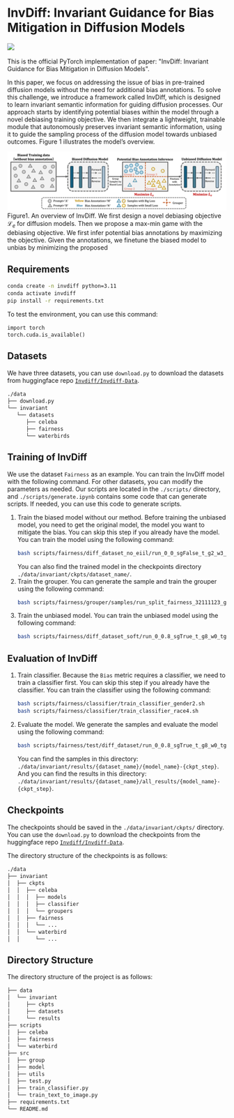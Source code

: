 # InvDiff: Invariant Guidance for Bias Mitigation in Diffusion Models

<a href="https://opensource.org/licenses/MIT"><img src="https://img.shields.io/badge/License-MIT-yellow.svg"></a>

This is the official PyTorch implementation of paper: "InvDiff: Invariant Guidance for Bias Mitigation in Diffusion Models".


In this paper, we focus on addressing the issue of bias in pre-trained diffusion models without the need for additional bias annotations. To solve this challenge, we introduce a framework called InvDiff, which is designed to learn invariant semantic information for guiding diffusion processes. Our approach starts by identifying potential biases within the model through a novel debiasing training objective. We then integrate a lightweight, trainable module that autonomously preserves invariant semantic information, using it to guide the sampling process of the diffusion model towards unbiased outcomes. Figure 1 illustrates the model’s overview.

![model](./pics/model.png)
Figure1. An overview of InvDiff. We first design a novel debiasing objective $\mathcal{L}_e$ for diffusion models. Then we propose a max-min game with the debiasing objective. We first infer potential bias annotations by maximizing the objective. Given the annotations, we finetune the biased model to unbias by minimizing the proposed
## Requirements

```bash
conda create -n invdiff python=3.11
conda activate invdiff
pip install -r requirements.txt
```
To test the environment, you can use this command:
```
import torch
torch.cuda.is_available()
```

## Datasets

We have three datasets, you can use `download.py` to download the datasets from huggingface repo [`Invdiff/Invdiff-Data`](https://huggingface.co/Invdiff/Invdiff-Data/tree/main/invariant). 

```
./data
├── download.py
└── invariant
   └── datasets
      ├── celeba
      ├── fairness
      └── waterbirds
```

## Training of InvDiff
We use the dataset `Fairness` as an example. You can train the InvDiff model with the following command. For other datasets, you can modify the parameters as needed. Our scripts are located in the `./scripts/` directory, and `./scripts/generate.ipynb` contains some code that can generate scripts. If needed, you can use this code to generate scripts.
1. Train the biased model without our method. Before training the unbiased model, you need to get the original model, the model you want to mitigate the bias. You can skip this step if you already have the model. You can train the model using the following command:
   ```bash
   bash scripts/fairness/diff_dataset_no_eiil/run_0_0_sgFalse_t_g2_w3_tgsplit_fairness_32111123.sh
   ```
   You can also find the trained model in the checkpoints directory `./data/invariant/ckpts/dataset_name/`.
2. Train the grouper. You can generate the sample and train the grouper using the following command:
   ```bash
   bash scripts/fairness/grouper/samples/run_split_fairness_32111123_g8_w0.sh

   ```
3. Train the unbiased model. You can train the unbiased model using the following command:
   ```bash
   bash scripts/fairness/diff_dataset_soft/run_0_0.8_sgTrue_t_g8_w0_tgsplit_fairness_32111123_lb1_hgn8.sh
   ```


## Evaluation of InvDiff
1. Train classifier. Because the `Bias` metric requires a classifier, we need to train a classifier first. You can skip this step if you already have the classifier.
You can train the classifier using the following command:
   ```bash
   bash scripts/fairness/classifier/train_classifier_gender2.sh
   bash scripts/fairness/classifier/train_classifier_race4.sh
   ```
   
2. Evaluate the model. We generate the samples and evaluate the model using the following command:   
   ```bash
   bash scripts/fairness/test/diff_dataset/run_0_0.8_sgTrue_t_g8_w0_tgsplit_fairness_32111123_lb1_hgn8.sh
   ```
   You can find the samples in this directory: `./data/invariant/results/{dataset_name}/{model_name}-{ckpt_step}`.
   And you can find the results in this directory: `./data/invariant/results/{dataset_name}/all_results/{model_name}-{ckpt_step}`.

## Checkpoints
The checkpoints should be saved in the `./data/invariant/ckpts/` directory. You can use the `download.py` to download the checkpoints from the huggingface repo [`Invdiff/Invdiff-Data`](https://huggingface.co/Invdiff/Invdiff-Data/tree/main/invariant).

The directory structure of the checkpoints is as follows:
```
./data
├── invariant
│  ├── ckpts
│  │  ├── celeba
│  │  │  ├── models
│  │  │  ├── classifier
│  │  │  └── groupers
│  │  ├── fairness
│  │  │  └── ...
│  │  └── waterbird
│  │     └── ...
```


## Directory Structure
The directory structure of the project is as follows:
```
├── data
│  └── invariant
│     ├── ckpts
│     ├── datasets
│     └── results
├── scripts
│  ├── celeba
│  ├── fairness
│  └── waterbird
├── src
│  ├── group
│  ├── model
│  ├── utils
│  ├── test.py
│  ├── train_classifier.py
│  └── train_text_to_image.py
├── requirements.txt
└── README.md
```


